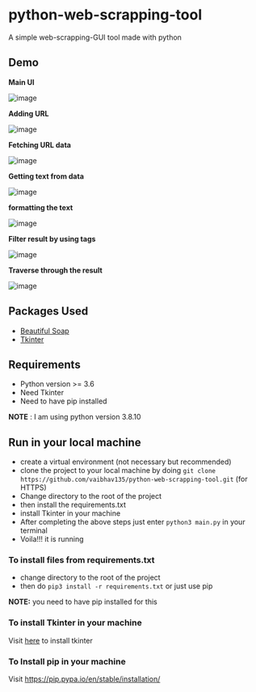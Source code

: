 # python-web-scrapping-tool
A simple web-scrapping-GUI tool made with python

## Demo

**Main UI**

![image](https://user-images.githubusercontent.com/39329182/134151224-eca3f258-d666-4443-8b96-e652eeb8adad.png)

**Adding URL**

![image](https://user-images.githubusercontent.com/39329182/134151430-5ac08937-6942-483f-8fb7-d32579664a1b.png)

**Fetching URL data**

![image](https://user-images.githubusercontent.com/39329182/134151497-6d9c5771-2fdc-48f8-b547-1d4b65dbfd04.png)

**Getting text from data**

![image](https://user-images.githubusercontent.com/39329182/134152303-d2064a5f-caee-41c4-bc1d-a6b4eaf15218.png)

**formatting the text**

![image](https://user-images.githubusercontent.com/39329182/134152487-c831daf7-c177-4764-b0c0-7a02a946702f.png)

**Filter result by using tags**

![image](https://user-images.githubusercontent.com/39329182/134152612-51424eb5-d809-422c-ab7f-0fbb9bce9f81.png)

**Traverse through the result**

![image](https://user-images.githubusercontent.com/39329182/134152684-c762a633-c872-4c1b-bfa9-cdec3c8bf4da.png)


## Packages Used
- [Beautiful Soap](https://www.crummy.com/software/BeautifulSoup/bs4/doc/)
- [Tkinter](https://docs.python.org/3/library/tkinter.html)

## Requirements
- Python version >= 3.6
- Need Tkinter
- Need to have pip installed

**NOTE** : I am using python version 3.8.10

## Run in your local machine
- create a virtual environment (not necessary but recommended)
- clone the project to your local machine by doing `git clone https://github.com/vaibhav135/python-web-scrapping-tool.git` (for HTTPS)
- Change directory to the root of the project
- then install the requirements.txt
- install Tkinter in your machine
- After completing the above steps just enter `python3 main.py` in your terminal
- Voila!!! it is running

### To install files from requirements.txt
- change directory to the root of the project
- then do `pip3 install -r requirements.txt` or just use pip

**NOTE:**  you need to have pip installed for this


### To install Tkinter in your machine
Visit [here](https://tkdocs.com/tutorial/install.html) to install tkinter



### To Install pip in your machine
Visit https://pip.pypa.io/en/stable/installation/
